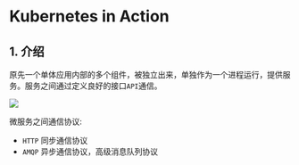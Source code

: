 # Kubernetes in Action


## 1. 介绍

原先一个单体应用内部的多个组件，被独立出来，单独作为一个进程运行，提供服务。服务之间通过定义良好的接口`API`通信。

![](https://img.codekissyoung.com/2019/12/11/f345515efeb79c031427d85ac8a2414a.png)

微服务之间通信协议:

- `HTTP` 同步通信协议
- `AMQP` 异步通信协议，高级消息队列协议








